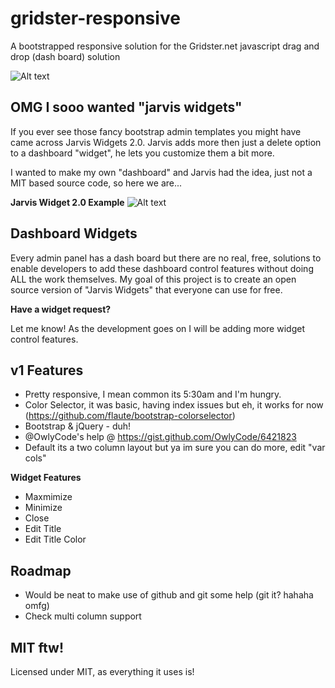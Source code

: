 gridster-responsive
===================

A bootstrapped responsive solution for the Gridster.net javascript drag and drop (dash board) solution

![Alt text](http://i.imgur.com/rie4hKr.png)




OMG I sooo wanted "jarvis widgets"
--------------

If you ever see those fancy bootstrap admin templates you might have came across Jarvis Widgets 2.0. Jarvis adds more then just a delete option to a dashboard "widget", he lets you customize them a bit more.

I wanted to make my own "dashboard" and Jarvis had the idea, just not a MIT based source code, so here we are...


**Jarvis Widget 2.0 Example**
![Alt text](http://i.imgur.com/asGeAYP.png)


Dashboard Widgets
--------------

Every admin panel has a dash board but there are no real, free, solutions to enable developers to add these dashboard control features without doing ALL the work themselves. My goal of this project is to create an open source version of "Jarvis Widgets" that everyone can use for free.

**Have a widget request?**

Let me know! As the development goes on I will be adding more widget control features.



v1 Features
--------------

- Pretty responsive, I mean common its 5:30am and I'm hungry.
- Color Selector, it was basic, having index issues but eh, it works for now (https://github.com/flaute/bootstrap-colorselector)
- Bootstrap & jQuery - duh!
- @OwlyCode's help @ https://gist.github.com/OwlyCode/6421823
- Default its a two column layout but ya im sure you can do more, edit "var cols"

**Widget Features**
- Maxmimize
- Minimize
- Close
- Edit Title
- Edit Title Color

 

Roadmap
--------------
- Would be neat to make use of github and git some help (git it? hahaha omfg) 
- Check multi column support




MIT ftw!
--------------

Licensed under MIT, as everything it uses is!
